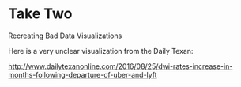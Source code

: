 # Take Two
Recreating Bad Data Visualizations

Here is a very unclear visualization from the Daily Texan:

http://www.dailytexanonline.com/2016/08/25/dwi-rates-increase-in-months-following-departure-of-uber-and-lyft
